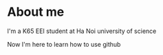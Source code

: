 # About me

I'm a K65 EEI student at Ha Noi university of science

Now I'm here to learn how to use github

